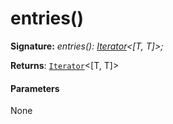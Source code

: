 # entries()





**Signature:** _entries(): [Iterator](../../es6-collections.api/interface/iterator.md)<[T, T]>;_

**Returns**: [`Iterator`](../../es6-collections.api/interface/iterator.md)<[T, T]>





#### Parameters
None


